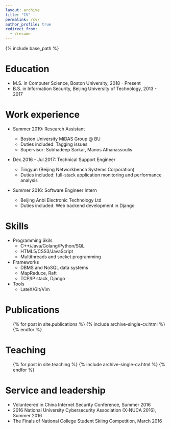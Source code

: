 ```yaml
---
layout: archive
title: "CV"
permalink: /cv/
author_profile: true
redirect_from:
  - /resume
---
```


{% include base_path %}

Education
======
* M.S. in Computer Science, Boston University, 2018 - Present
* B.S. in Information Security, Beijing University of Technology, 2013 - 2017

Work experience
======
* Summer 2019: Research Assistant
  * Boston University MiDAS Group @ BU
  * Duties included: Tagging issues
  * Supervisor: Subhadeep Sarkar, Manos Athanassoulis
  
* Dec.2016 - Jul.2017: Technical Support Engineer
  * Tingyun (Beijing Networkbench Systems Corporation)
  * Duties included: full-stack application monitoring and performance analysis
  
* Summer 2016: Software Engineer Intern
  * Beijing Anbi Electronic Technology Ltd
  * Duties included: Web backend development in Django
  
Skills
======
* Programming Skils
  * C++/Java/Golang/Python/SQL
  * HTML5/CSS3/JavaScript
  * Multithreads and socket programming
* Frameworks
  * DBMS and NoSQL data systems
  * MapReduce, Raft
  * TCP/IP stack, Django
* Tools
  * LateX/Git/Vim

Publications
======
  <ul>{% for post in site.publications %}
    {% include archive-single-cv.html %}
  {% endfor %}</ul>
  
<!--  
Talks
======
  <ul>{% for post in site.talks %}
    {% include archive-single-talk-cv.html %}
  {% endfor %}</ul>
-->
  
Teaching
======
  <ul>{% for post in site.teaching %}
    {% include archive-single-cv.html %}
  {% endfor %}</ul>
  
Service and leadership
======
* Volunteered in China Internet Security Conference, Summer 2016
* 2016 National University Cybersecurity Association (X-NUCA 2016), Summer 2016
* The Finals of National College Student Skiing Competition, March 2016

